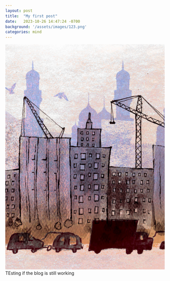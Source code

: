 ```yaml
---
layout: post
title:  "My first post"
date:   2023-10-26 14:47:24 -0700
background: '/assets/images/123.png'
categories: mind
---
```


![My helpful screenshot](/assets/images/123.png) <br>
TEsting if the blog is still working